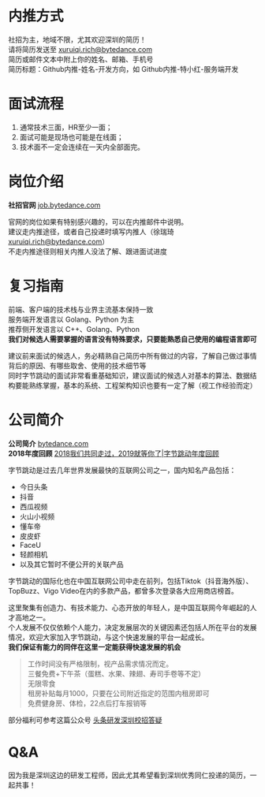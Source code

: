 # 内推方式    
    
社招为主，地域不限，尤其欢迎深圳的简历！    
请将简历发送至 xuruiqi.rich@bytedance.com    
简历或邮件文本中附上你的姓名、邮箱、手机号    
简历标题：Github内推-姓名-开发方向，如 Github内推-特小红-服务端开发    
    
# 面试流程    
    
1. 通常技术三面，HR至少一面；    
2. 面试可能是现场也可能是在线面；    
3. 技术面不一定会连续在一天内全部面完。    
    
# 岗位介绍    
    
**社招官网**   [job.bytedance.com](https://job.bytedance.com/society)    
    
官网的岗位如果有特别感兴趣的，可以在内推邮件中说明。    
建议走内推途径，或者自己投递时填写内推人（徐瑞琦 xuruiqi.rich@bytedance.com）    
不走内推途径则相关内推人没法了解、跟进面试进度    
    
# 复习指南    
    
前端、客户端的技术栈与业界主流基本保持一致    
服务端开发语言以 Golang、Python 为主    
推荐侧开发语言以 C++、Golang、Python    
**我们对候选人需要掌握的语言没有特殊要求，只要能熟悉自己使用的编程语言即可**    
    
建议前来面试的候选人，务必精熟自己简历中所有做过的内容，了解自己做过事情背后的原因、有哪些取舍、使用的技术细节等    
同时字节跳动的面试非常看重基础知识，建议面试的候选人对基本的算法、数据结构要能熟练掌握，基本的系统、工程架构知识也要有一定了解（视工作经验而定）    
    
# 公司简介    
    
**公司简介**  [bytedance.com](https://bytedance.com)    
**2018年度回顾**  [2018我们共同走过，2019就等你了|字节跳动年度回顾](https://mp.weixin.qq.com/s/NEg80mcQuS-JxuO79Rh59A)    
    
字节跳动是过去几年世界发展最快的互联网公司之一，国内知名产品包括：    
- 今日头条    
- 抖音    
- 西瓜视频    
- 火山小视频    
- 懂车帝    
- 皮皮虾    
- FaceU    
- 轻颜相机    
- 以及其它暂时不便公开的关联产品    
    
字节跳动的国际化也在中国互联网公司中走在前列，包括Tiktok（抖音海外版）、TopBuzz、Vigo Video在内的多款产品，都曾多次登录各大应用商店榜首。    
    
这里聚集有创造力、有技术能力、心态开放的年轻人，是中国互联网今年崛起的人才高地之一。    
个人发展不仅仅依赖个人能力，决定发展层次的关键因素还包括人所在平台的发展情况，欢迎大家加入字节跳动，与这个快速发展的平台一起成长。    
**我们保证有能力的同伴在这里一定能获得快速发展的机会**    
    
> 工作时间没有严格限制，视产品需求情况而定。    
> 三餐免费+下午茶（蛋糕、水果、辣翅、寿司手卷等不定）    
> 无限零食    
> 租房补贴每月1000，只要在公司附近指定的范围内租房即可    
> 免费健身房、体检，22点后打车报销等    
    
部分福利可参考这篇公众号  [头条研发深圳校招答疑](https://mp.weixin.qq.com/s?__biz=MzAxMzIxMTMzMg==&mid=502121394&idx=1&sn=47a835b01761e83d2506850dce38f72e&chksm=03bf601934c8e90f11f61821770174c10f0f9c9916d0da23511764e14c7bada7c4ac41b15a72&mpshare=1&scene=24&srcid=1102rUBA0n2Q8yUvfxJnlUDq#rd)    
    
# Q&A    
因为我是深圳这边的研发工程师，因此尤其希望看到深圳优秀同仁投递的简历，一起共事！    
